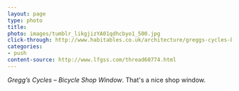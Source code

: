 ```yaml
---
layout: page
type: photo
title: 
photo: images/tumblr_likgjizYA01qdhcbyo1_500.jpg
click-through: http://www.habitables.co.uk/architecture/greggs-cycles-bicycle-shop-window
categories: 
- push
content-source: http://www.lfgss.com/thread60774.html
---
```

_Gregg’s Cycles – Bicycle Shop Window_. That's a nice shop window.
